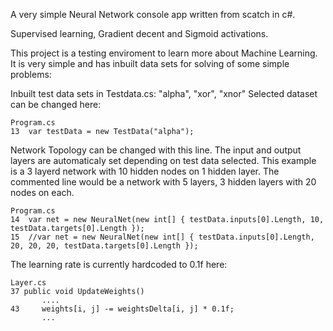 A very simple Neural Network console app written from scatch in c#.

Supervised learning, Gradient decent and Sigmoid activations.

This project is a testing enviroment to learn more about Machine Learning. It is very simple and has inbuilt data sets for solving of some simple problems:

Inbuilt test data sets in Testdata.cs: "alpha", "xor", "xnor"
Selected dataset can be changed here:
```
Program.cs
13  var testData = new TestData("alpha");
```

Network Topology can be changed with this line. The input and output layers are automaticaly set depending on test data selected.
This example is a 3 layerd network with 10 hidden nodes on 1 hidden layer.
The commented line would be a network with 5 layers, 3 hidden layers with 20 nodes on each.
```
Program.cs
14  var net = new NeuralNet(new int[] { testData.inputs[0].Length, 10, testData.targets[0].Length });
15  //var net = new NeuralNet(new int[] { testData.inputs[0].Length, 20, 20, 20, testData.targets[0].Length });
```

The learning rate is currently hardcoded to 0.1f here:
```
Layer.cs
37 public void UpdateWeights()
       ....
43     weights[i, j] -= weightsDelta[i, j] * 0.1f;
       ...
```
